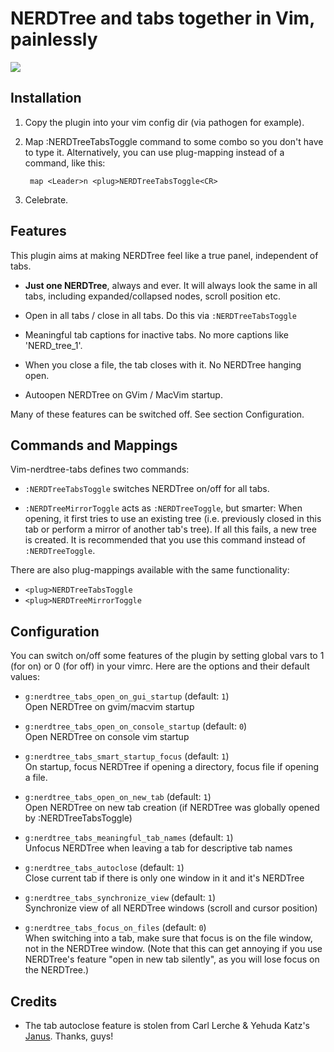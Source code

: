 # NERDTree and tabs together in Vim, painlessly
[![](http://stillmaintained.com/jistr/vim-nerdtree-tabs.png)](http://stillmaintained.com/jistr/vim-nerdtree-tabs)

## Installation

1. Copy the plugin into your vim config dir (via pathogen for example).

2. Map :NERDTreeTabsToggle command to some combo so you don't have to type it.
   Alternatively, you can use plug-mapping instead of a command, like this:

        map <Leader>n <plug>NERDTreeTabsToggle<CR>

3. Celebrate.

## Features

This plugin aims at making NERDTree feel like a true panel, independent of tabs.

* **Just one NERDTree**, always and ever. It will always look the same in
  all tabs, including expanded/collapsed nodes, scroll position etc.

* Open in all tabs / close in all tabs. Do this via `:NERDTreeTabsToggle`

* Meaningful tab captions for inactive tabs. No more captions like 'NERD_tree_1'.

* When you close a file, the tab closes with it. No NERDTree hanging open.

* Autoopen NERDTree on GVim / MacVim startup.

Many of these features can be switched off. See section Configuration.

## Commands and Mappings

Vim-nerdtree-tabs defines two commands:

* `:NERDTreeTabsToggle` switches NERDTree on/off for all tabs.

* `:NERDTreeMirrorToggle` acts as `:NERDTreeToggle`, but smarter: When opening,
  it first tries to use an existing tree (i.e. previously closed in this tab or
  perform a mirror of another tab's tree). If all this fails, a new tree is
  created. It is recommended that you use this command instead of `:NERDTreeToggle`.

There are also plug-mappings available with the same functionality:

* `<plug>NERDTreeTabsToggle`
* `<plug>NERDTreeMirrorToggle`

## Configuration

You can switch on/off some features of the plugin by setting global vars to 1
(for on) or 0 (for off) in your vimrc. Here are the options and their default
values:

* `g:nerdtree_tabs_open_on_gui_startup` (default: `1`)  
  Open NERDTree on gvim/macvim startup

* `g:nerdtree_tabs_open_on_console_startup` (default: `0`)  
  Open NERDTree on console vim startup

* `g:nerdtree_tabs_smart_startup_focus` (default: `1`)  
  On startup, focus NERDTree if opening a directory, focus file if opening
  a file.

* `g:nerdtree_tabs_open_on_new_tab` (default: `1`)  
  Open NERDTree on new tab creation (if NERDTree was globally opened by
  :NERDTreeTabsToggle)

* `g:nerdtree_tabs_meaningful_tab_names` (default: `1`)  
  Unfocus NERDTree when leaving a tab for descriptive tab names

* `g:nerdtree_tabs_autoclose` (default: `1`)  
  Close current tab if there is only one window in it and it's NERDTree

* `g:nerdtree_tabs_synchronize_view` (default: `1`)  
  Synchronize view of all NERDTree windows (scroll and cursor position)

* `g:nerdtree_tabs_focus_on_files` (default: `0`)  
  When switching into a tab, make sure that focus is on the file window,
  not in the NERDTree window. (Note that this can get annoying if you use
  NERDTree's feature "open in new tab silently", as you will lose focus on the
  NERDTree.)

## Credits

* The tab autoclose feature is stolen from Carl Lerche & Yehuda Katz's
  [Janus](https://github.com/carlhuda/janus). Thanks, guys!

